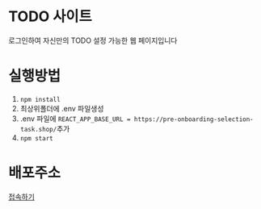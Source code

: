 # TODO 사이트
로그인하여 자신만의 TODO 설정 가능한 웹 페이지입니다

# 실행방법
 1. ``` npm install ```
 2. 최상위폴더에 .env 파일생성
 3. .env 파일에 ```REACT_APP_BASE_URL = https://pre-onboarding-selection-task.shop/```추가
 4. ```npm start```
 
# 배포주소
[접속하기](http://61.97.184.251/todo)
 
